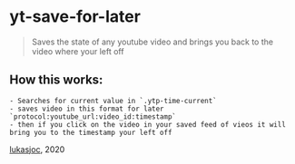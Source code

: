 # yt-save-for-later
> Saves the state of any youtube video and brings you back to the video where your left off
	
##  How this works:
	- Searches for current value in `.ytp-time-current`
	- saves video in this format for later `protocol:youtube_url:video_id:timestamp`
	- then if you click on the video in your saved feed of vieos it will bring you to the timestamp your left off
	
[lukasjoc](https://lukasjoc.com), 2020
